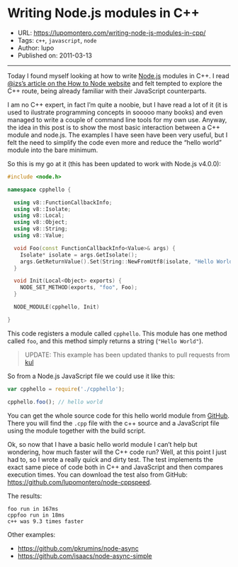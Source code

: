 # Writing Node.js modules in C++

* URL: https://lupomontero.com/writing-node-js-modules-in-cpp/
* Tags: `c++`, `javascript`, `node`
* Author: lupo
* Published on: 2011-03-13

***

Today I found myself looking at how to write [Node.js](https://nodejs.org)
modules in C++. I read [@izs’s article on the How to Node website](https://howtonode.org/how-to-module)
and felt tempted to explore the C++ route, being already familiar with their
JavaScript counterparts.

I am no C++ expert, in fact I’m quite a noobie, but I have read a lot of it (it
is used to ilustrate programming concepts in sooooo many books) and even managed
to write a couple of command line tools for my own use. Anyway, the idea in this
post is to show the most basic interaction between a C++ module and node.js. The
examples I have seen have been very useful, but I felt the need to simplify the
code even more and reduce the “hello world” module into the bare minimum.

So this is my go at it (this has been updated to work with Node.js v4.0.0):

```c++
#include <node.h>

namespace cpphello {

  using v8::FunctionCallbackInfo;
  using v8::Isolate;
  using v8::Local;
  using v8::Object;
  using v8::String;
  using v8::Value;

  void Foo(const FunctionCallbackInfo<Value>& args) {
    Isolate* isolate = args.GetIsolate();
    args.GetReturnValue().Set(String::NewFromUtf8(isolate, "Hello World"));
  }

  void Init(Local<Object> exports) {
    NODE_SET_METHOD(exports, "foo", Foo);
  }

  NODE_MODULE(cpphello, Init)

}
```

This code registers a module called `cpphello`. This module has one method
called `foo`, and this method simply returns a string (`"Hello World"`).

> UPDATE: This example has been updated thanks to pull requests from [kul](https://github.com/lupomontero/node-cpphello/pull/2)

So from a Node.js JavaScript file we could use it like this:

```js
var cpphello = require('./cpphello');

cpphello.foo(); // hello world
```

You can get the whole source code for this hello world module from
[GitHub](https://github.com/lupomontero/node-cpphello). There you will find the
`.cpp` file with the c++ source and a JavaScript file using the module together
with the build script.

Ok, so now that I have a basic hello world module I can’t help but wondering,
how much faster will the C++ code run? Well, at this point I just had to, so I
wrote a really quick and dirty test. The test implements the exact same piece of
code both in C++ and JavaScript and then compares execution times. You can
download the test also from GitHub: https://github.com/lupomontero/node-cppspeed.

The results:

```
foo run in 167ms
cppfoo run in 18ms
c++ was 9.3 times faster
```

Other examples:

* https://github.com/pkrumins/node-async
* https://github.com/isaacs/node-async-simple
